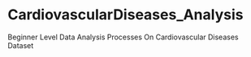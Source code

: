 # CardiovascularDiseases_Analysis
 Beginner Level Data Analysis Processes On Cardiovascular Diseases Dataset 
